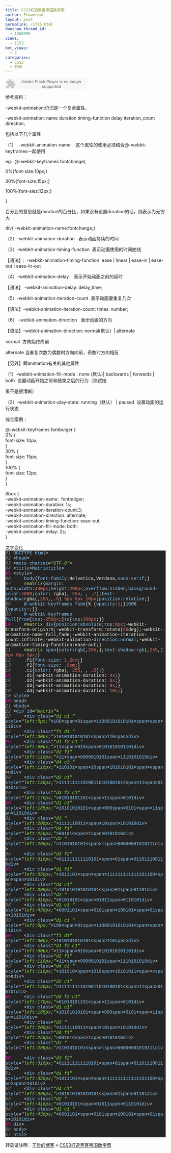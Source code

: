 ```yaml
---
title: CSS3打造黑客帝国数字雨
author: Flowerowl
layout: post
permalink: /1715.html
duoshuo_thread_id:
  - 1266995
views:
  - 1153
bot_views:
  - 2
categories:
  - CSS3
  - 代码
---
```

<embed src="http://www.xiami.com/widget/0_1770577766/singlePlayer.swf" type="application/x-shockwave-flash" width="257" height="33" wmode="transparent">
</embed>

  
  
参考资料：

-webkit-animation:仍旧是一个复合属性，

-webkit-animation: name duration timing-function delay iteration_count direction;

包括以下几个属性

（1）  -webkit-animation-name    这个属性的使用必须结合@-webkit-keyframes一起使用

eg:  @-webkit-keyframes fontchange{

0%{font-size:10px;}

30%{font-size:15px;}

100%{font-siez:12px;}

}

百分比的意思就是duration的百分比，如果没有设置duration的话，则表示为无穷大

div{ -webkit-animation-name:fontchange;}

（2）-webkit-animation-duration   表示动画持续的时间

（3）-webkit-animation-timing-function  表示动画使用的时间曲线

【语法】： -webkit-animation-timing-function: ease | linear | ease-in | ease-out | ease-in-out

（4）-webkit-animation-delay    表示开始动画之前的延时

【语法】 -webkit-animation-delay: delay_time;

（5）-webkit-animation-iteration-count  表示动画要重复几次

【语法】-webkit-animation-iteration-count: times_number;

（6） -webkit-animation-direction   表示动画的方向

【语法】-webkit-animation-direction: normal(默认)  | alternate

normal  方向始终向前

alternate 当重复次数为偶数时方向向前，奇数时方向相反

【另外】跟animation有关的其他属性

（1）-webkit-animation-fill-mode : none (默认)| backwards | forwards | both  设置动画开始之前和结束之后的行为（测试结

果不是很清晰）

（2）-webkit-animation-play-state: running（默认） | paused  设置动画的运行状态

综合案例：

@-webkit-keyframes fontbulger {  
0% {  
font-size: 10px;  
}  
30% {  
font-size: 15px;  
}  
100% {  
font-size: 12px;  
}  
}

#box {  
-webkit-animation-name:  fontbulger;  
-webkit-animation-duration: 1s;  
-webkit-animation-iteration-count:3;  
-webkit-animation-direction: alternate;  
-webkit-animation-timing-function: ease-out;  
-webkit-animation-fill-mode: both;  
-webkit-animation-delay: 2s;  
}

<div id=”box”>文字变化</div>

<div class="source" style="font-family: '[object HTMLOptionElement]', Consolas, 'Lucida Console', 'Courier New'; color: #f6f3e8; background-color: #242424;">
  <span style="color: #99968b; font-style: italic;">01</span> <span style="color: #f6f3e8;"><!</span><span style="color: #8ac6f2;">DOCTYPE</span> <span style="color: #8ac6f2;">html</span><span style="color: #f6f3e8;">></span><br /> <span style="color: #99968b; font-style: italic;">02</span> <span style="color: #f6f3e8;"><</span><span style="color: #8ac6f2;">head</span><span style="color: #f6f3e8;">></span><br /> <span style="color: #99968b; font-style: italic;">03</span> <span style="color: #f6f3e8;"><</span><span style="color: #8ac6f2;">meta</span> <span style="color: #8ac6f2;">charset</span><span style="color: #f6f3e8;">=</span><span style="color: #95e454; font-style: italic;">&#8220;UTF-8&#8243;</span><span style="color: #f6f3e8;">></span><br /> <span style="color: #99968b; font-style: italic;">04</span> <span style="color: #f6f3e8;"><</span><span style="color: #8ac6f2;">title</span><span style="color: #f6f3e8;">></span><span style="color: #8ac6f2;">Matrix</span><span style="color: #f6f3e8;"></</span><span style="color: #8ac6f2;">title</span><span style="color: #f6f3e8;">></span><br /> <span style="color: #f810b0;">05</span> <span style="color: #f6f3e8;"><</span><span style="color: #8ac6f2;">style</span><span style="color: #f6f3e8;">></span><br /> <span style="color: #99968b; font-style: italic;">06</span>     <span style="color: #8ac6f2;">body</span><span style="color: #f6f3e8;">{</span><span style="color: #8ac6f2;">font-family</span><span style="color: #f6f3e8;">:</span><span style="color: #f6f3e8;">Helvetica</span><span style="color: #f6f3e8;">,</span><span style="color: #f6f3e8;">Verdana</span><span style="color: #f6f3e8;">,</span><span style="color: #8ac6f2;">sans-serif</span><span style="color: #f6f3e8;">;}</span><br /> <span style="color: #99968b; font-style: italic;">07</span>     <span style="color: #cae682;">#matrix</span><span style="color: #f6f3e8;">{</span><span style="color: #8ac6f2;">margin</span><span style="color: #f6f3e8;">:</span><span style="color: #e5786d;"></span> <span style="color: #8ac6f2;">auto</span>;<span style="color: #8ac6f2;">width</span><span style="color: #f6f3e8;">:</span><span style="color: #e5786d;">430px</span>;<span style="color: #8ac6f2;">height</span><span style="color: #f6f3e8;">:</span><span style="color: #e5786d;">290px</span>;<span style="color: #8ac6f2;">overflow</span><span style="color: #f6f3e8;">:</span><span style="color: #8ac6f2;">hidden</span>;<span style="color: #8ac6f2;">background-color</span><span style="color: #f6f3e8;">:</span><span style="color: #e5786d;">#000</span>;<span style="color: #8ac6f2;">color</span><span style="color: #f6f3e8;">:</span> <span style="color: #f6f3e8;">rgba</span>(<span style="color: #e5786d;"></span><span style="color: #f6f3e8;">,</span> <span style="color: #e5786d;">255</span><span style="color: #f6f3e8;">,</span> <span style="color: #e5786d;"></span><span style="color: #f6f3e8;">,</span> <span style="color: #f6f3e8;">.</span><span style="color: #e5786d;">7</span>);<span style="color: #8ac6f2;">text-shadow</span><span style="color: #f6f3e8;">:</span><span style="color: #f6f3e8;">rgba</span>(<span style="color: #e5786d;"></span><span style="color: #f6f3e8;">,</span><span style="color: #e5786d;">255</span><span style="color: #f6f3e8;">,</span><span style="color: #e5786d;"></span><span style="color: #f6f3e8;">,.</span><span style="color: #e5786d;">8</span>) <span style="color: #e5786d;">5px</span> <span style="color: #e5786d;">5px</span> <span style="color: #e5786d;">10px</span>;<span style="color: #8ac6f2;">position</span><span style="color: #f6f3e8;">:</span><span style="color: #8ac6f2;">relative</span><span style="color: #f6f3e8;">;}</span><br /> <span style="color: #99968b; font-style: italic;">08</span>     <span style="color: #8ac6f2;">@-webkit-keyframes</span> <span style="color: #8ac6f2;">fade</span><span style="color: #f6f3e8;">{</span><span style="color: #8ac6f2;"></span><span style="color: #f6f3e8;">%</span> <span style="color: #f6f3e8;">{</span><span style="color: #8ac6f2;">opacity</span><span style="color: #f6f3e8;">:</span><span style="color: #e5786d;">1</span><span style="color: #f6f3e8;">;}</span><span style="color: #8ac6f2;">100</span><span style="color: #f6f3e8;">%</span> <span style="color: #f6f3e8;">{</span><span style="color: #8ac6f2;">opacity</span><span style="color: #f6f3e8;">:</span><span style="color: #e5786d;"></span><span style="color: #f6f3e8;">;}}</span><br /> <span style="color: #99968b; font-style: italic;">09</span>     <span style="color: #8ac6f2;">@-webkit-keyframes</span> <span style="color: #8ac6f2;">fall</span><span style="color: #f6f3e8;">{</span><span style="color: #8ac6f2;">from</span><span style="color: #f6f3e8;">{</span><span style="color: #8ac6f2;">top</span><span style="color: #f6f3e8;">:-</span><span style="color: #e5786d;">250px</span><span style="color: #f6f3e8;">;}</span><span style="color: #8ac6f2;">to</span><span style="color: #f6f3e8;">{</span><span style="color: #8ac6f2;">top</span><span style="color: #f6f3e8;">:</span><span style="color: #e5786d;">300px</span><span style="color: #f6f3e8;">;}}</span><br /> <span style="color: #f810b0;">10</span>     <span style="color: #cae682;">#matrix</span> <span style="color: #8ac6f2;">div</span><span style="color: #f6f3e8;">{</span><span style="color: #8ac6f2;">position</span><span style="color: #f6f3e8;">:</span><span style="color: #8ac6f2;">absolute</span>;<span style="color: #8ac6f2;">top</span><span style="color: #f6f3e8;">:</span><span style="color: #e5786d;">0px</span>;<span style="color: #f6f3e8;">-</span><span style="color: #f6f3e8;">webkit</span><span style="color: #f6f3e8;">-</span><span style="color: #f6f3e8;">transform</span><span style="color: #f6f3e8;">-</span><span style="color: #f6f3e8;">origin</span><span style="color: #f6f3e8;">:</span><span style="color: #e5786d;"></span><span style="color: #f6f3e8;">%</span>;<span style="color: #f6f3e8;">-</span><span style="color: #f6f3e8;">webkit</span><span style="color: #f6f3e8;">-</span><span style="color: #f6f3e8;">transform</span><span style="color: #f6f3e8;">:</span><span style="color: #f6f3e8;">rotate</span>(<span style="color: #e5786d;">90</span><span style="color: #f6f3e8;">deg</span>);<span style="color: #f6f3e8;">-</span><span style="color: #f6f3e8;">webkit</span><span style="color: #f6f3e8;">-</span><span style="color: #f6f3e8;">animation</span><span style="color: #f6f3e8;">-</span><span style="color: #f6f3e8;">name</span><span style="color: #f6f3e8;">:</span><span style="color: #f6f3e8;">fall</span><span style="color: #f6f3e8;">,</span><span style="color: #f6f3e8;">fade</span>;<span style="color: #f6f3e8;">-</span><span style="color: #f6f3e8;">webkit</span><span style="color: #f6f3e8;">-</span><span style="color: #f6f3e8;">animation</span><span style="color: #f6f3e8;">-</span><span style="color: #f6f3e8;">iteration</span><span style="color: #f6f3e8;">-</span><span style="color: #f6f3e8;">count</span><span style="color: #f6f3e8;">:</span><span style="color: #f6f3e8;">infinite</span>;<span style="color: #f6f3e8;">-</span><span style="color: #f6f3e8;">webkit</span><span style="color: #f6f3e8;">-</span><span style="color: #f6f3e8;">animation</span><span style="color: #f6f3e8;">-</span><span style="color: #8ac6f2;">direction</span><span style="color: #f6f3e8;">:</span><span style="color: #8ac6f2;">normal</span>;<span style="color: #f6f3e8;">-</span><span style="color: #f6f3e8;">webkit</span><span style="color: #f6f3e8;">-</span><span style="color: #f6f3e8;">animation</span><span style="color: #f6f3e8;">-</span><span style="color: #f6f3e8;">timing</span><span style="color: #f6f3e8;">-</span><span style="color: #f6f3e8;">function</span><span style="color: #f6f3e8;">:</span><span style="color: #f6f3e8;">ease</span><span style="color: #f6f3e8;">-</span><span style="color: #f6f3e8;">out</span><span style="color: #f6f3e8;">;}</span><br /> <span style="color: #99968b; font-style: italic;">11</span>     <span style="color: #cae682;">#matrix</span> <span style="color: #8ac6f2;">span</span><span style="color: #f6f3e8;">{</span><span style="color: #8ac6f2;">color</span><span style="color: #f6f3e8;">:</span><span style="color: #8ac6f2;">rgb</span>(<span style="color: #e5786d;"></span><span style="color: #f6f3e8;">,</span><span style="color: #e5786d;">255</span><span style="color: #f6f3e8;">,</span><span style="color: #e5786d;"></span>);<span style="color: #8ac6f2;">text-shadow</span><span style="color: #f6f3e8;">:</span><span style="color: #8ac6f2;">rgb</span>(<span style="color: #e5786d;"></span><span style="color: #f6f3e8;">,</span><span style="color: #e5786d;">255</span><span style="color: #f6f3e8;">,</span><span style="color: #e5786d;"></span>) <span style="color: #e5786d;">0px</span> <span style="color: #e5786d;">0px</span> <span style="color: #e5786d;">5px</span><span style="color: #f6f3e8;">;}</span><br /> <span style="color: #99968b; font-style: italic;">12</span>     <span style="color: #f6f3e8;">.f1</span><span style="color: #f6f3e8;">{</span><span style="color: #8ac6f2;">font-size</span><span style="color: #f6f3e8;">:</span> <span style="color: #e5786d;">1.2em</span><span style="color: #f6f3e8;">;}</span><br /> <span style="color: #99968b; font-style: italic;">13</span>     <span style="color: #f6f3e8;">.f2</span><span style="color: #f6f3e8;">{</span><span style="color: #8ac6f2;">font-size</span><span style="color: #f6f3e8;">:</span> <span style="color: #e5786d;">.9em</span><span style="color: #f6f3e8;">;}</span><br /> <span style="color: #99968b; font-style: italic;">14</span>     <span style="color: #f6f3e8;">.c1</span><span style="color: #f6f3e8;">{</span><span style="color: #8ac6f2;">color</span><span style="color: #f6f3e8;">:</span> <span style="color: #f6f3e8;">rgba</span>(<span style="color: #e5786d;"></span><span style="color: #f6f3e8;">,</span> <span style="color: #e5786d;">255</span><span style="color: #f6f3e8;">,</span> <span style="color: #e5786d;"></span><span style="color: #f6f3e8;">,</span> <span style="color: #f6f3e8;">.</span><span style="color: #e5786d;">5</span><span style="color: #f6f3e8;">);}</span><br /> <span style="color: #f810b0;">15</span>     <span style="color: #f6f3e8;">.d1</span><span style="color: #f6f3e8;">{</span><span style="color: #f6f3e8;">-</span><span style="color: #f6f3e8;">webkit</span><span style="color: #f6f3e8;">-</span><span style="color: #f6f3e8;">animation</span><span style="color: #f6f3e8;">-</span><span style="color: #f6f3e8;">duration</span><span style="color: #f6f3e8;">:</span> <span style="color: #e5786d;">4s</span><span style="color: #f6f3e8;">;}</span><br /> <span style="color: #99968b; font-style: italic;">16</span>     <span style="color: #f6f3e8;">.d2</span><span style="color: #f6f3e8;">{</span><span style="color: #f6f3e8;">-</span><span style="color: #f6f3e8;">webkit</span><span style="color: #f6f3e8;">-</span><span style="color: #f6f3e8;">animation</span><span style="color: #f6f3e8;">-</span><span style="color: #f6f3e8;">duration</span><span style="color: #f6f3e8;">:</span> <span style="color: #e5786d;">6s</span><span style="color: #f6f3e8;">;}</span><br /> <span style="color: #99968b; font-style: italic;">17</span>     <span style="color: #f6f3e8;">.d3</span><span style="color: #f6f3e8;">{</span><span style="color: #f6f3e8;">-</span><span style="color: #f6f3e8;">webkit</span><span style="color: #f6f3e8;">-</span><span style="color: #f6f3e8;">animation</span><span style="color: #f6f3e8;">-</span><span style="color: #f6f3e8;">duration</span><span style="color: #f6f3e8;">:</span> <span style="color: #e5786d;">8s</span><span style="color: #f6f3e8;">;}</span><br /> <span style="color: #99968b; font-style: italic;">18</span>     <span style="color: #f6f3e8;">.d4</span><span style="color: #f6f3e8;">{</span><span style="color: #f6f3e8;">-</span><span style="color: #f6f3e8;">webkit</span><span style="color: #f6f3e8;">-</span><span style="color: #f6f3e8;">animation</span><span style="color: #f6f3e8;">-</span><span style="color: #f6f3e8;">duration</span><span style="color: #f6f3e8;">:</span> <span style="color: #e5786d;">10s</span><span style="color: #f6f3e8;">;}</span><br /> <span style="color: #99968b; font-style: italic;">19</span> <span style="color: #f6f3e8;"></</span><span style="color: #8ac6f2;">style</span><span style="color: #f6f3e8;">></span><br /> <span style="color: #f810b0;">20</span> <span style="color: #f6f3e8;"></</span><span style="color: #8ac6f2;">head</span><span style="color: #f6f3e8;">></span><br /> <span style="color: #99968b; font-style: italic;">21</span> <span style="color: #f6f3e8;"><</span><span style="color: #8ac6f2;">body</span><span style="color: #f6f3e8;">></span><br /> <span style="color: #99968b; font-style: italic;">22</span> <span style="color: #f6f3e8;"><</span><span style="color: #8ac6f2;">div</span> <span style="color: #8ac6f2;">id</span><span style="color: #f6f3e8;">=</span><span style="color: #95e454; font-style: italic;">&#8220;matrix&#8221;</span><span style="color: #f6f3e8;">></span><br /> <span style="color: #99968b; font-style: italic;">23</span>     <span style="color: #f6f3e8;"><</span><span style="color: #8ac6f2;">div</span> <span style="color: #8ac6f2;">class</span><span style="color: #f6f3e8;">=</span><span style="color: #95e454; font-style: italic;">&#8220;d1 c1 &#8220;</span> <span style="color: #8ac6f2;">style</span><span style="color: #f6f3e8;">=</span><span style="color: #95e454; font-style: italic;">&#8220;left:5px;&#8221;</span><span style="color: #f6f3e8;">></span><span style="color: #8ac6f2;">100</span><span style="color: #f6f3e8;"><</span><span style="color: #8ac6f2;">span</span><span style="color: #f6f3e8;">></span><span style="color: #8ac6f2;">01</span><span style="color: #f6f3e8;"></</span><span style="color: #8ac6f2;">span</span><span style="color: #f6f3e8;">></span><span style="color: #8ac6f2;">11000101010101</span><span style="color: #f6f3e8;"><</span><span style="color: #8ac6f2;">span</span><span style="color: #f6f3e8;">></span><span style="color: #8ac6f2;"></span><span style="color: #f6f3e8;"></</span><span style="color: #8ac6f2;">span</span><span style="color: #f6f3e8;">></span><span style="color: #8ac6f2;">11</span><span style="color: #f6f3e8;"></</span><span style="color: #8ac6f2;">div</span><span style="color: #f6f3e8;">></span><br /> <span style="color: #99968b; font-style: italic;">24</span>     <span style="color: #f6f3e8;"><</span><span style="color: #8ac6f2;">div</span> <span style="color: #8ac6f2;">class</span><span style="color: #f6f3e8;">=</span><span style="color: #95e454; font-style: italic;">&#8220;f1 d1 &#8220;</span> <span style="color: #8ac6f2;">style</span><span style="color: #f6f3e8;">=</span><span style="color: #95e454; font-style: italic;">&#8220;left:30px;&#8221;</span><span style="color: #f6f3e8;">></span><span style="color: #8ac6f2;">1010101010101</span><span style="color: #f6f3e8;"><</span><span style="color: #8ac6f2;">span</span><span style="color: #f6f3e8;">></span><span style="color: #8ac6f2;">110</span><span style="color: #f6f3e8;"></</span><span style="color: #8ac6f2;">span</span><span style="color: #f6f3e8;">></</span><span style="color: #8ac6f2;">div</span><span style="color: #f6f3e8;">></span><br /> <span style="color: #f810b0;">25</span>     <span style="color: #f6f3e8;"><</span><span style="color: #8ac6f2;">div</span> <span style="color: #8ac6f2;">class</span><span style="color: #f6f3e8;">=</span><span style="color: #95e454; font-style: italic;">&#8220;d1 f2 c1 &#8220;</span> <span style="color: #8ac6f2;">style</span><span style="color: #f6f3e8;">=</span><span style="color: #95e454; font-style: italic;">&#8220;left:60px;&#8221;</span><span style="color: #f6f3e8;">></span><span style="color: #8ac6f2;">11</span><span style="color: #f6f3e8;"><</span><span style="color: #8ac6f2;">span</span><span style="color: #f6f3e8;">></span><span style="color: #8ac6f2;">010</span><span style="color: #f6f3e8;"></</span><span style="color: #8ac6f2;">span</span><span style="color: #f6f3e8;">></span><span style="color: #8ac6f2;">0101010101101</span><span style="color: #f6f3e8;"></</span><span style="color: #8ac6f2;">div</span><span style="color: #f6f3e8;">></span><br /> <span style="color: #99968b; font-style: italic;">26</span>     <span style="color: #f6f3e8;"><</span><span style="color: #8ac6f2;">div</span> <span style="color: #8ac6f2;">class</span><span style="color: #f6f3e8;">=</span><span style="color: #95e454; font-style: italic;">&#8220;d2 f1&#8243;</span> <span style="color: #8ac6f2;">style</span><span style="color: #f6f3e8;">=</span><span style="color: #95e454; font-style: italic;">&#8220;left:110px;&#8221;</span><span style="color: #f6f3e8;">></span><span style="color: #8ac6f2;">11</span><span style="color: #f6f3e8;"><</span><span style="color: #8ac6f2;">span</span><span style="color: #f6f3e8;">></span><span style="color: #8ac6f2;">0000010101</span><span style="color: #f6f3e8;"></</span><span style="color: #8ac6f2;">span</span><span style="color: #f6f3e8;">></span><span style="color: #8ac6f2;">1110101010</span><span style="color: #f6f3e8;"></</span><span style="color: #8ac6f2;">div</span><span style="color: #f6f3e8;">></span><br /> <span style="color: #99968b; font-style: italic;">27</span>     <span style="color: #f6f3e8;"><</span><span style="color: #8ac6f2;">div</span> <span style="color: #8ac6f2;">class</span><span style="color: #f6f3e8;">=</span><span style="color: #95e454; font-style: italic;">&#8220;d4 c3 &#8220;</span> <span style="color: #8ac6f2;">style</span><span style="color: #f6f3e8;">=</span><span style="color: #95e454; font-style: italic;">&#8220;left:110px;&#8221;</span><span style="color: #f6f3e8;">></span><span style="color: #8ac6f2;">110101</span><span style="color: #f6f3e8;"><</span><span style="color: #8ac6f2;">span</span><span style="color: #f6f3e8;">></span><span style="color: #8ac6f2;">10</span><span style="color: #f6f3e8;"></</span><span style="color: #8ac6f2;">span</span><span style="color: #f6f3e8;">></span><span style="color: #8ac6f2;">101010101</span><span style="color: #f6f3e8;"><</span><span style="color: #8ac6f2;">span</span><span style="color: #f6f3e8;">></span><span style="color: #8ac6f2;">v</span><span style="color: #f6f3e8;"></</span><span style="color: #8ac6f2;">span</span><span style="color: #f6f3e8;">></span>n<span style="color: #f6f3e8;"></</span><span style="color: #8ac6f2;">div</span><span style="color: #f6f3e8;">></span><br /> <span style="color: #99968b; font-style: italic;">28</span>     <span style="color: #f6f3e8;"><</span><span style="color: #8ac6f2;">div</span> <span style="color: #8ac6f2;">class</span><span style="color: #f6f3e8;">=</span><span style="color: #95e454; font-style: italic;">&#8220;d2 c1&#8243;</span> <span style="color: #8ac6f2;">style</span><span style="color: #f6f3e8;">=</span><span style="color: #95e454; font-style: italic;">&#8220;left:140px;&#8221;</span><span style="color: #f6f3e8;">></span><span style="color: #8ac6f2;">111111111010011010100101</span><span style="color: #f6f3e8;"><</span><span style="color: #8ac6f2;">span</span><span style="color: #f6f3e8;">></span><span style="color: #8ac6f2;">11</span><span style="color: #f6f3e8;"></</span><span style="color: #8ac6f2;">span</span><span style="color: #f6f3e8;">></span><span style="color: #8ac6f2;">010101</span><span style="color: #f6f3e8;"></</span><span style="color: #8ac6f2;">div</span><span style="color: #f6f3e8;">></span><br /> <span style="color: #99968b; font-style: italic;">29</span>     <span style="color: #f6f3e8;"><</span><span style="color: #8ac6f2;">div</span> <span style="color: #8ac6f2;">class</span><span style="color: #f6f3e8;">=</span><span style="color: #95e454; font-style: italic;">&#8220;d3 f2 c1&#8243;</span> <span style="color: #8ac6f2;">style</span><span style="color: #f6f3e8;">=</span><span style="color: #95e454; font-style: italic;">&#8220;left:170px;&#8221;</span><span style="color: #f6f3e8;">></span><span style="color: #8ac6f2;">01010101101</span><span style="color: #f6f3e8;"><</span><span style="color: #8ac6f2;">span</span><span style="color: #f6f3e8;">></span><span style="color: #8ac6f2;">11</span><span style="color: #f6f3e8;"></</span><span style="color: #8ac6f2;">span</span><span style="color: #f6f3e8;">></span><span style="color: #8ac6f2;">0101</span><span style="color: #f6f3e8;"></</span><span style="color: #8ac6f2;">div</span><span style="color: #f6f3e8;">></span><br /> <span style="color: #f810b0;">30</span>     <span style="color: #f6f3e8;"><</span><span style="color: #8ac6f2;">div</span> <span style="color: #8ac6f2;">class</span><span style="color: #f6f3e8;">=</span><span style="color: #95e454; font-style: italic;">&#8220;d1 c1&#8243;</span> <span style="color: #8ac6f2;">style</span><span style="color: #f6f3e8;">=</span><span style="color: #95e454; font-style: italic;">&#8220;left:185px;&#8221;</span><span style="color: #f6f3e8;">></span><span style="color: #8ac6f2;">10101010101</span><span style="color: #f6f3e8;"><</span><span style="color: #8ac6f2;">span</span><span style="color: #f6f3e8;">></span><span style="color: #8ac6f2;">000</span><span style="color: #f6f3e8;"></</span><span style="color: #8ac6f2;">span</span><span style="color: #f6f3e8;">></span><span style="color: #8ac6f2;">0101</span><span style="color: #f6f3e8;"><</span><span style="color: #8ac6f2;">span</span><span style="color: #f6f3e8;">></span><span style="color: #8ac6f2;">11</span><span style="color: #f6f3e8;"></</span><span style="color: #8ac6f2;">span</span><span style="color: #f6f3e8;">></span><span style="color: #8ac6f2;">11010</span><span style="color: #f6f3e8;"></</span><span style="color: #8ac6f2;">div</span><span style="color: #f6f3e8;">></span><br /> <span style="color: #99968b; font-style: italic;">31</span>     <span style="color: #f6f3e8;"><</span><span style="color: #8ac6f2;">div</span> <span style="color: #8ac6f2;">class</span><span style="color: #f6f3e8;">=</span><span style="color: #95e454; font-style: italic;">&#8220;d3 &#8220;</span> <span style="color: #8ac6f2;">style</span><span style="color: #f6f3e8;">=</span><span style="color: #95e454; font-style: italic;">&#8220;left:200px;&#8221;</span><span style="color: #f6f3e8;">></span><span style="color: #8ac6f2;">1111110011</span><span style="color: #f6f3e8;"><</span><span style="color: #8ac6f2;">span</span><span style="color: #f6f3e8;">></span><span style="color: #8ac6f2;">10</span><span style="color: #f6f3e8;"></</span><span style="color: #8ac6f2;">span</span><span style="color: #f6f3e8;">></span><span style="color: #8ac6f2;">101010</span><span style="color: #f6f3e8;"></</span><span style="color: #8ac6f2;">div</span><span style="color: #f6f3e8;">></span><br /> <span style="color: #99968b; font-style: italic;">32</span>     <span style="color: #f6f3e8;"><</span><span style="color: #8ac6f2;">div</span> <span style="color: #8ac6f2;">class</span><span style="color: #f6f3e8;">=</span><span style="color: #95e454; font-style: italic;">&#8220;d4 f1&#8243;</span> <span style="color: #8ac6f2;">style</span><span style="color: #f6f3e8;">=</span><span style="color: #95e454; font-style: italic;">&#8220;left:250px;&#8221;</span><span style="color: #f6f3e8;">></span><span style="color: #8ac6f2;">00101</span><span style="color: #f6f3e8;"><</span><span style="color: #8ac6f2;">span</span><span style="color: #f6f3e8;">></span><span style="color: #8ac6f2;">1</span><span style="color: #f6f3e8;"></</span><span style="color: #8ac6f2;">span</span><span style="color: #f6f3e8;">></span><span style="color: #8ac6f2;">0101010</span><span style="color: #f6f3e8;"></</span><span style="color: #8ac6f2;">div</span><span style="color: #f6f3e8;">></span><br /> <span style="color: #99968b; font-style: italic;">33</span>     <span style="color: #f6f3e8;"><</span><span style="color: #8ac6f2;">div</span> <span style="color: #8ac6f2;">class</span><span style="color: #f6f3e8;">=</span><span style="color: #95e454; font-style: italic;">&#8220;d2 &#8220;</span> <span style="color: #8ac6f2;">style</span><span style="color: #f6f3e8;">=</span><span style="color: #95e454; font-style: italic;">&#8220;left:290px;&#8221;</span><span style="color: #f6f3e8;">></span><span style="color: #8ac6f2;">1101010101</span><span style="color: #f6f3e8;"><</span><span style="color: #8ac6f2;">span</span><span style="color: #f6f3e8;">></span><span style="color: #8ac6f2;">l</span><span style="color: #f6f3e8;"></</span><span style="color: #8ac6f2;">span</span><span style="color: #f6f3e8;">></span><span style="color: #8ac6f2;">00000001010111</span><span style="color: #f6f3e8;"></</span><span style="color: #8ac6f2;">div</span><span style="color: #f6f3e8;">></span><br /> <span style="color: #99968b; font-style: italic;">34</span>     <span style="color: #f6f3e8;"><</span><span style="color: #8ac6f2;">div</span> <span style="color: #8ac6f2;">class</span><span style="color: #f6f3e8;">=</span><span style="color: #95e454; font-style: italic;">&#8220;d3 f2&#8243;</span> <span style="color: #8ac6f2;">style</span><span style="color: #f6f3e8;">=</span><span style="color: #95e454; font-style: italic;">&#8220;left:310px;&#8221;</span><span style="color: #f6f3e8;">></span><span style="color: #8ac6f2;">011111111110101</span><span style="color: #f6f3e8;"><</span><span style="color: #8ac6f2;">span</span><span style="color: #f6f3e8;">></span><span style="color: #8ac6f2;">01</span><span style="color: #f6f3e8;"></</span><span style="color: #8ac6f2;">span</span><span style="color: #f6f3e8;">></span><span style="color: #8ac6f2;">011011100110</span><span style="color: #f6f3e8;"></</span><span style="color: #8ac6f2;">div</span><span style="color: #f6f3e8;">></span><br /> <span style="color: #f810b0;">35</span>     <span style="color: #f6f3e8;"><</span><span style="color: #8ac6f2;">div</span> <span style="color: #8ac6f2;">class</span><span style="color: #f6f3e8;">=</span><span style="color: #95e454; font-style: italic;">&#8220;d1 f1&#8243;</span> <span style="color: #8ac6f2;">style</span><span style="color: #f6f3e8;">=</span><span style="color: #95e454; font-style: italic;">&#8220;left:350px;&#8221;</span><span style="color: #f6f3e8;">></span><span style="color: #8ac6f2;">1011101</span><span style="color: #f6f3e8;"><</span><span style="color: #8ac6f2;">span</span><span style="color: #f6f3e8;">></span><span style="color: #8ac6f2;"></span><span style="color: #f6f3e8;"></</span><span style="color: #8ac6f2;">span</span><span style="color: #f6f3e8;">></span><span style="color: #8ac6f2;">111111111111101100</span><span style="color: #f6f3e8;"><</span><span style="color: #8ac6f2;">span</span><span style="color: #f6f3e8;">></span><span style="color: #8ac6f2;"></span><span style="color: #f6f3e8;"></</span><span style="color: #8ac6f2;">span</span><span style="color: #f6f3e8;">></span><span style="color: #8ac6f2;">101</span><span style="color: #f6f3e8;"></</span><span style="color: #8ac6f2;">div</span><span style="color: #f6f3e8;">></span><br /> <span style="color: #99968b; font-style: italic;">36</span>     <span style="color: #f6f3e8;"><</span><span style="color: #8ac6f2;">div</span> <span style="color: #8ac6f2;">class</span><span style="color: #f6f3e8;">=</span><span style="color: #95e454; font-style: italic;">&#8220;d4 c1&#8243;</span> <span style="color: #8ac6f2;">style</span><span style="color: #f6f3e8;">=</span><span style="color: #95e454; font-style: italic;">&#8220;left:390px;&#8221;</span><span style="color: #f6f3e8;">></span><span style="color: #8ac6f2;">101010101010101</span><span style="color: #f6f3e8;"><</span><span style="color: #8ac6f2;">span</span><span style="color: #f6f3e8;">></span><span style="color: #8ac6f2;">01</span><span style="color: #f6f3e8;"></</span><span style="color: #8ac6f2;">span</span><span style="color: #f6f3e8;">></span><span style="color: #8ac6f2;">01101</span><span style="color: #f6f3e8;"></</span><span style="color: #8ac6f2;">div</span><span style="color: #f6f3e8;">></span><br /> <span style="color: #99968b; font-style: italic;">37</span>     <span style="color: #f6f3e8;"><</span><span style="color: #8ac6f2;">div</span> <span style="color: #8ac6f2;">class</span><span style="color: #f6f3e8;">=</span><span style="color: #95e454; font-style: italic;">&#8220;d2 &#8220;</span> <span style="color: #8ac6f2;">style</span><span style="color: #f6f3e8;">=</span><span style="color: #95e454; font-style: italic;">&#8220;left:410px;&#8221;</span><span style="color: #f6f3e8;">></span><span style="color: #8ac6f2;">01010101</span><span style="color: #f6f3e8;"><</span><span style="color: #8ac6f2;">span</span><span style="color: #f6f3e8;">></span><span style="color: #8ac6f2;">01011</span><span style="color: #f6f3e8;"></</span><span style="color: #8ac6f2;">span</span><span style="color: #f6f3e8;">></span><span style="color: #8ac6f2;">0110101</span><span style="color: #f6f3e8;"></</span><span style="color: #8ac6f2;">div</span><span style="color: #f6f3e8;">></span><br /> <span style="color: #99968b; font-style: italic;">38</span>     <span style="color: #f6f3e8;"><</span><span style="color: #8ac6f2;">div</span> <span style="color: #8ac6f2;">class</span><span style="color: #f6f3e8;">=</span><span style="color: #95e454; font-style: italic;">&#8220;d1 c1 &#8220;</span> <span style="color: #8ac6f2;">style</span><span style="color: #f6f3e8;">=</span><span style="color: #95e454; font-style: italic;">&#8220;left:430px;&#8221;</span><span style="color: #f6f3e8;">></span><span style="color: #8ac6f2;">0001101</span><span style="color: #f6f3e8;"><</span><span style="color: #8ac6f2;">span</span><span style="color: #f6f3e8;">></span><span style="color: #8ac6f2;">0101</span><span style="color: #f6f3e8;"></</span><span style="color: #8ac6f2;">span</span><span style="color: #f6f3e8;">></span><span style="color: #8ac6f2;">100101</span><span style="color: #f6f3e8;"><</span><span style="color: #8ac6f2;">span</span><span style="color: #f6f3e8;">></span><span style="color: #8ac6f2;">01</span><span style="color: #f6f3e8;"></</span><span style="color: #8ac6f2;">span</span><span style="color: #f6f3e8;">></span><span style="color: #8ac6f2;">10101</span><span style="color: #f6f3e8;"></</span><span style="color: #8ac6f2;">div</span><span style="color: #f6f3e8;">></span><br /> <span style="color: #99968b; font-style: italic;">39</span>     <span style="color: #f6f3e8;"><</span><span style="color: #8ac6f2;">div</span> <span style="color: #8ac6f2;">class</span><span style="color: #f6f3e8;">=</span><span style="color: #95e454; font-style: italic;">&#8220;d1 c1 &#8220;</span> <span style="color: #8ac6f2;">style</span><span style="color: #f6f3e8;">=</span><span style="color: #95e454; font-style: italic;">&#8220;left:5px;&#8221;</span><span style="color: #f6f3e8;">></span><span style="color: #8ac6f2;">100</span><span style="color: #f6f3e8;"><</span><span style="color: #8ac6f2;">span</span><span style="color: #f6f3e8;">></span><span style="color: #8ac6f2;">01</span><span style="color: #f6f3e8;"></</span><span style="color: #8ac6f2;">span</span><span style="color: #f6f3e8;">></span><span style="color: #8ac6f2;">11000101010101</span><span style="color: #f6f3e8;"><</span><span style="color: #8ac6f2;">span</span><span style="color: #f6f3e8;">></span><span style="color: #8ac6f2;"></span><span style="color: #f6f3e8;"></</span><span style="color: #8ac6f2;">span</span><span style="color: #f6f3e8;">></span><span style="color: #8ac6f2;">11</span><span style="color: #f6f3e8;"></</span><span style="color: #8ac6f2;">div</span><span style="color: #f6f3e8;">></span><br /> <span style="color: #f810b0;">40</span>     <span style="color: #f6f3e8;"><</span><span style="color: #8ac6f2;">div</span> <span style="color: #8ac6f2;">class</span><span style="color: #f6f3e8;">=</span><span style="color: #95e454; font-style: italic;">&#8220;f1 d1&#8243;</span> <span style="color: #8ac6f2;">style</span><span style="color: #f6f3e8;">=</span><span style="color: #95e454; font-style: italic;">&#8220;left:30px;&#8221;</span><span style="color: #f6f3e8;">></span><span style="color: #8ac6f2;">1010101010101</span><span style="color: #f6f3e8;"><</span><span style="color: #8ac6f2;">span</span><span style="color: #f6f3e8;">></span><span style="color: #8ac6f2;">110</span><span style="color: #f6f3e8;"></</span><span style="color: #8ac6f2;">span</span><span style="color: #f6f3e8;">></</span><span style="color: #8ac6f2;">div</span><span style="color: #f6f3e8;">></span><br /> <span style="color: #99968b; font-style: italic;">41</span>     <span style="color: #f6f3e8;"><</span><span style="color: #8ac6f2;">div</span> <span style="color: #8ac6f2;">class</span><span style="color: #f6f3e8;">=</span><span style="color: #95e454; font-style: italic;">&#8220;d1 f2 c1&#8243;</span> <span style="color: #8ac6f2;">style</span><span style="color: #f6f3e8;">=</span><span style="color: #95e454; font-style: italic;">&#8220;left:60px;&#8221;</span><span style="color: #f6f3e8;">></span><span style="color: #8ac6f2;">11</span><span style="color: #f6f3e8;"><</span><span style="color: #8ac6f2;">span</span><span style="color: #f6f3e8;">></span><span style="color: #8ac6f2;">010</span><span style="color: #f6f3e8;"></</span><span style="color: #8ac6f2;">span</span><span style="color: #f6f3e8;">></span><span style="color: #8ac6f2;">0101010101101</span><span style="color: #f6f3e8;"></</span><span style="color: #8ac6f2;">div</span><span style="color: #f6f3e8;">></span><br /> <span style="color: #99968b; font-style: italic;">42</span>     <span style="color: #f6f3e8;"><</span><span style="color: #8ac6f2;">div</span> <span style="color: #8ac6f2;">class</span><span style="color: #f6f3e8;">=</span><span style="color: #95e454; font-style: italic;">&#8220;d2 f1&#8243;</span> <span style="color: #8ac6f2;">style</span><span style="color: #f6f3e8;">=</span><span style="color: #95e454; font-style: italic;">&#8220;left:110px;&#8221;</span><span style="color: #f6f3e8;">></span><span style="color: #8ac6f2;">11</span><span style="color: #f6f3e8;"><</span><span style="color: #8ac6f2;">span</span><span style="color: #f6f3e8;">></span><span style="color: #8ac6f2;">0000010101</span><span style="color: #f6f3e8;"></</span><span style="color: #8ac6f2;">span</span><span style="color: #f6f3e8;">></span><span style="color: #8ac6f2;">1110101010</span><span style="color: #f6f3e8;"></</span><span style="color: #8ac6f2;">div</span><span style="color: #f6f3e8;">></span><br /> <span style="color: #99968b; font-style: italic;">43</span>     <span style="color: #f6f3e8;"><</span><span style="color: #8ac6f2;">div</span> <span style="color: #8ac6f2;">class</span><span style="color: #f6f3e8;">=</span><span style="color: #95e454; font-style: italic;">&#8220;d4 c3 &#8220;</span> <span style="color: #8ac6f2;">style</span><span style="color: #f6f3e8;">=</span><span style="color: #95e454; font-style: italic;">&#8220;left:110px;&#8221;</span><span style="color: #f6f3e8;">></span><span style="color: #8ac6f2;">101010</span><span style="color: #f6f3e8;"><</span><span style="color: #8ac6f2;">span</span><span style="color: #f6f3e8;">></span><span style="color: #8ac6f2;">1010</span><span style="color: #f6f3e8;"></</span><span style="color: #8ac6f2;">span</span><span style="color: #f6f3e8;">></span><span style="color: #8ac6f2;">10101011</span><span style="color: #f6f3e8;"><</span><span style="color: #8ac6f2;">span</span><span style="color: #f6f3e8;">></span><span style="color: #8ac6f2;">v</span><span style="color: #f6f3e8;"></</span><span style="color: #8ac6f2;">span</span><span style="color: #f6f3e8;">></span>n<span style="color: #f6f3e8;"></</span><span style="color: #8ac6f2;">div</span><span style="color: #f6f3e8;">></span><br /> <span style="color: #99968b; font-style: italic;">44</span>     <span style="color: #f6f3e8;"><</span><span style="color: #8ac6f2;">div</span> <span style="color: #8ac6f2;">class</span><span style="color: #f6f3e8;">=</span><span style="color: #95e454; font-style: italic;">&#8220;d2 c1&#8243;</span> <span style="color: #8ac6f2;">style</span><span style="color: #f6f3e8;">=</span><span style="color: #95e454; font-style: italic;">&#8220;left:140px;&#8221;</span><span style="color: #f6f3e8;">></span><span style="color: #8ac6f2;">111111111010011010100101</span><span style="color: #f6f3e8;"><</span><span style="color: #8ac6f2;">span</span><span style="color: #f6f3e8;">></span><span style="color: #8ac6f2;">11</span><span style="color: #f6f3e8;"></</span><span style="color: #8ac6f2;">span</span><span style="color: #f6f3e8;">></span><span style="color: #8ac6f2;">010101</span><span style="color: #f6f3e8;"></</span><span style="color: #8ac6f2;">div</span><span style="color: #f6f3e8;">></span><br /> <span style="color: #f810b0;">45</span>     <span style="color: #f6f3e8;"><</span><span style="color: #8ac6f2;">div</span> <span style="color: #8ac6f2;">class</span><span style="color: #f6f3e8;">=</span><span style="color: #95e454; font-style: italic;">&#8220;d3 f2 c1&#8243;</span> <span style="color: #8ac6f2;">style</span><span style="color: #f6f3e8;">=</span><span style="color: #95e454; font-style: italic;">&#8220;left:170px;&#8221;</span><span style="color: #f6f3e8;">></span><span style="color: #8ac6f2;">01010101101</span><span style="color: #f6f3e8;"><</span><span style="color: #8ac6f2;">span</span><span style="color: #f6f3e8;">></span><span style="color: #8ac6f2;">11</span><span style="color: #f6f3e8;"></</span><span style="color: #8ac6f2;">span</span><span style="color: #f6f3e8;">></span><span style="color: #8ac6f2;">0101</span><span style="color: #f6f3e8;"></</span><span style="color: #8ac6f2;">div</span><span style="color: #f6f3e8;">></span><br /> <span style="color: #99968b; font-style: italic;">46</span>     <span style="color: #f6f3e8;"><</span><span style="color: #8ac6f2;">div</span> <span style="color: #8ac6f2;">class</span><span style="color: #f6f3e8;">=</span><span style="color: #95e454; font-style: italic;">&#8220;d1 c1&#8243;</span> <span style="color: #8ac6f2;">style</span><span style="color: #f6f3e8;">=</span><span style="color: #95e454; font-style: italic;">&#8220;left:185px;&#8221;</span><span style="color: #f6f3e8;">></span><span style="color: #8ac6f2;">10101010101</span><span style="color: #f6f3e8;"><</span><span style="color: #8ac6f2;">span</span><span style="color: #f6f3e8;">></span><span style="color: #8ac6f2;">000</span><span style="color: #f6f3e8;"></</span><span style="color: #8ac6f2;">span</span><span style="color: #f6f3e8;">></span><span style="color: #8ac6f2;">0101</span><span style="color: #f6f3e8;"><</span><span style="color: #8ac6f2;">span</span><span style="color: #f6f3e8;">></span><span style="color: #8ac6f2;">11</span><span style="color: #f6f3e8;"></</span><span style="color: #8ac6f2;">span</span><span style="color: #f6f3e8;">></span><span style="color: #8ac6f2;">11010</span><span style="color: #f6f3e8;"></</span><span style="color: #8ac6f2;">div</span><span style="color: #f6f3e8;">></span><br /> <span style="color: #99968b; font-style: italic;">47</span>     <span style="color: #f6f3e8;"><</span><span style="color: #8ac6f2;">div</span> <span style="color: #8ac6f2;">class</span><span style="color: #f6f3e8;">=</span><span style="color: #95e454; font-style: italic;">&#8220;d3 &#8220;</span> <span style="color: #8ac6f2;">style</span><span style="color: #f6f3e8;">=</span><span style="color: #95e454; font-style: italic;">&#8220;left:200px;&#8221;</span><span style="color: #f6f3e8;">></span><span style="color: #8ac6f2;">1111110011</span><span style="color: #f6f3e8;"><</span><span style="color: #8ac6f2;">span</span><span style="color: #f6f3e8;">></span><span style="color: #8ac6f2;">10</span><span style="color: #f6f3e8;"></</span><span style="color: #8ac6f2;">span</span><span style="color: #f6f3e8;">></span><span style="color: #8ac6f2;">101010</span><span style="color: #f6f3e8;"></</span><span style="color: #8ac6f2;">div</span><span style="color: #f6f3e8;">></span><br /> <span style="color: #99968b; font-style: italic;">48</span>     <span style="color: #f6f3e8;"><</span><span style="color: #8ac6f2;">div</span> <span style="color: #8ac6f2;">class</span><span style="color: #f6f3e8;">=</span><span style="color: #95e454; font-style: italic;">&#8220;d4 f1&#8243;</span> <span style="color: #8ac6f2;">style</span><span style="color: #f6f3e8;">=</span><span style="color: #95e454; font-style: italic;">&#8220;left:250px;&#8221;</span><span style="color: #f6f3e8;">></span><span style="color: #8ac6f2;">00101</span><span style="color: #f6f3e8;"><</span><span style="color: #8ac6f2;">span</span><span style="color: #f6f3e8;">></span><span style="color: #8ac6f2;">1</span><span style="color: #f6f3e8;"></</span><span style="color: #8ac6f2;">span</span><span style="color: #f6f3e8;">></span><span style="color: #8ac6f2;">0101010</span><span style="color: #f6f3e8;"></</span><span style="color: #8ac6f2;">div</span><span style="color: #f6f3e8;">></span><br /> <span style="color: #99968b; font-style: italic;">49</span>     <span style="color: #f6f3e8;"><</span><span style="color: #8ac6f2;">div</span> <span style="color: #8ac6f2;">class</span><span style="color: #f6f3e8;">=</span><span style="color: #95e454; font-style: italic;">&#8220;d2 &#8220;</span> <span style="color: #8ac6f2;">style</span><span style="color: #f6f3e8;">=</span><span style="color: #95e454; font-style: italic;">&#8220;left:290px;&#8221;</span><span style="color: #f6f3e8;">></span><span style="color: #8ac6f2;">1101010101</span><span style="color: #f6f3e8;"><</span><span style="color: #8ac6f2;">span</span><span style="color: #f6f3e8;">></span><span style="color: #8ac6f2;">l</span><span style="color: #f6f3e8;"></</span><span style="color: #8ac6f2;">span</span><span style="color: #f6f3e8;">></span><span style="color: #8ac6f2;">00000001010111</span><span style="color: #f6f3e8;"></</span><span style="color: #8ac6f2;">div</span><span style="color: #f6f3e8;">></span><br /> <span style="color: #f810b0;">50</span>     <span style="color: #f6f3e8;"><</span><span style="color: #8ac6f2;">div</span> <span style="color: #8ac6f2;">class</span><span style="color: #f6f3e8;">=</span><span style="color: #95e454; font-style: italic;">&#8220;d3 f2&#8243;</span> <span style="color: #8ac6f2;">style</span><span style="color: #f6f3e8;">=</span><span style="color: #95e454; font-style: italic;">&#8220;left:310px;&#8221;</span><span style="color: #f6f3e8;">></span><span style="color: #8ac6f2;">011111111110101</span><span style="color: #f6f3e8;"><</span><span style="color: #8ac6f2;">span</span><span style="color: #f6f3e8;">></span><span style="color: #8ac6f2;">01</span><span style="color: #f6f3e8;"></</span><span style="color: #8ac6f2;">span</span><span style="color: #f6f3e8;">></span><span style="color: #8ac6f2;">011011100110</span><span style="color: #f6f3e8;"></</span><span style="color: #8ac6f2;">div</span><span style="color: #f6f3e8;">></span><br /> <span style="color: #99968b; font-style: italic;">51</span>     <span style="color: #f6f3e8;"><</span><span style="color: #8ac6f2;">div</span> <span style="color: #8ac6f2;">class</span><span style="color: #f6f3e8;">=</span><span style="color: #95e454; font-style: italic;">&#8220;d1 f1&#8243;</span> <span style="color: #8ac6f2;">style</span><span style="color: #f6f3e8;">=</span><span style="color: #95e454; font-style: italic;">&#8220;left:350px;&#8221;</span><span style="color: #f6f3e8;">></span><span style="color: #8ac6f2;">1011101</span><span style="color: #f6f3e8;"><</span><span style="color: #8ac6f2;">span</span><span style="color: #f6f3e8;">></span><span style="color: #8ac6f2;"></span><span style="color: #f6f3e8;"></</span><span style="color: #8ac6f2;">span</span><span style="color: #f6f3e8;">></span><span style="color: #8ac6f2;">111111111111101100</span><span style="color: #f6f3e8;"><</span><span style="color: #8ac6f2;">span</span><span style="color: #f6f3e8;">></span><span style="color: #8ac6f2;"></span><span style="color: #f6f3e8;"></</span><span style="color: #8ac6f2;">span</span><span style="color: #f6f3e8;">></span><span style="color: #8ac6f2;">101</span><span style="color: #f6f3e8;"></</span><span style="color: #8ac6f2;">div</span><span style="color: #f6f3e8;">></span><br /> <span style="color: #99968b; font-style: italic;">52</span>     <span style="color: #f6f3e8;"><</span><span style="color: #8ac6f2;">div</span> <span style="color: #8ac6f2;">class</span><span style="color: #f6f3e8;">=</span><span style="color: #95e454; font-style: italic;">&#8220;d4 c1&#8243;</span> <span style="color: #8ac6f2;">style</span><span style="color: #f6f3e8;">=</span><span style="color: #95e454; font-style: italic;">&#8220;left:390px;&#8221;</span><span style="color: #f6f3e8;">></span><span style="color: #8ac6f2;">101010101010101</span><span style="color: #f6f3e8;"><</span><span style="color: #8ac6f2;">span</span><span style="color: #f6f3e8;">></span><span style="color: #8ac6f2;">01</span><span style="color: #f6f3e8;"></</span><span style="color: #8ac6f2;">span</span><span style="color: #f6f3e8;">></span><span style="color: #8ac6f2;">01101</span><span style="color: #f6f3e8;"></</span><span style="color: #8ac6f2;">div</span><span style="color: #f6f3e8;">></span><br /> <span style="color: #99968b; font-style: italic;">53</span>     <span style="color: #f6f3e8;"><</span><span style="color: #8ac6f2;">div</span> <span style="color: #8ac6f2;">class</span><span style="color: #f6f3e8;">=</span><span style="color: #95e454; font-style: italic;">&#8220;d2 &#8220;</span> <span style="color: #8ac6f2;">style</span><span style="color: #f6f3e8;">=</span><span style="color: #95e454; font-style: italic;">&#8220;left:410px;&#8221;</span><span style="color: #f6f3e8;">></span><span style="color: #8ac6f2;">01010101</span><span style="color: #f6f3e8;"><</span><span style="color: #8ac6f2;">span</span><span style="color: #f6f3e8;">></span><span style="color: #8ac6f2;">01011</span><span style="color: #f6f3e8;"></</span><span style="color: #8ac6f2;">span</span><span style="color: #f6f3e8;">></span><span style="color: #8ac6f2;">0110101</span><span style="color: #f6f3e8;"></</span><span style="color: #8ac6f2;">div</span><span style="color: #f6f3e8;">></span><br /> <span style="color: #99968b; font-style: italic;">54</span>     <span style="color: #f6f3e8;"><</span><span style="color: #8ac6f2;">div</span> <span style="color: #8ac6f2;">class</span><span style="color: #f6f3e8;">=</span><span style="color: #95e454; font-style: italic;">&#8220;d1 c1 &#8220;</span> <span style="color: #8ac6f2;">style</span><span style="color: #f6f3e8;">=</span><span style="color: #95e454; font-style: italic;">&#8220;left:430px;&#8221;</span><span style="color: #f6f3e8;">></span><span style="color: #8ac6f2;">0001101</span><span style="color: #f6f3e8;"><</span><span style="color: #8ac6f2;">span</span><span style="color: #f6f3e8;">></span><span style="color: #8ac6f2;">0101</span><span style="color: #f6f3e8;"></</span><span style="color: #8ac6f2;">span</span><span style="color: #f6f3e8;">></span><span style="color: #8ac6f2;">100101</span><span style="color: #f6f3e8;"><</span><span style="color: #8ac6f2;">span</span><span style="color: #f6f3e8;">></span><span style="color: #8ac6f2;">01</span><span style="color: #f6f3e8;"></</span><span style="color: #8ac6f2;">span</span><span style="color: #f6f3e8;">></span><span style="color: #8ac6f2;">10101</span><span style="color: #f6f3e8;"></</span><span style="color: #8ac6f2;">div</span><span style="color: #f6f3e8;">></span><br /> <span style="color: #f810b0;">55</span> <span style="color: #f6f3e8;"></</span><span style="color: #8ac6f2;">div</span><span style="color: #f6f3e8;">></span><br /> <span style="color: #99968b; font-style: italic;">56</span> <span style="color: #f6f3e8;"></</span><span style="color: #8ac6f2;">body</span><span style="color: #f6f3e8;">></span><br /> <span style="color: #99968b; font-style: italic;">57</span> <span style="color: #f6f3e8;"></</span><span style="color: #8ac6f2;">html</span><span style="color: #f6f3e8;">></span>
</div>

转载请注明：[于哲的博客][1] &raquo; [CSS3打造黑客帝国数字雨][2]

 [1]: http://lazynight.me
 [2]: http://lazynight.me/1715.html